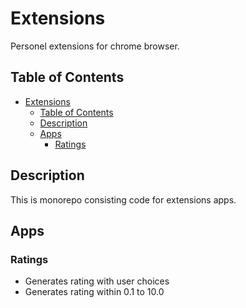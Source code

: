 # Extensions

Personel extensions for chrome browser.

## Table of Contents

- [Extensions](#extensions)
  - [Table of Contents](#table-of-contents)
  - [Description](#description)
  - [Apps](#apps)
    - [Ratings](#ratings)


## Description

This is monorepo consisting code for extensions apps.

## Apps

### Ratings
  - Generates rating with user choices
  - Generates rating within 0.1 to 10.0
